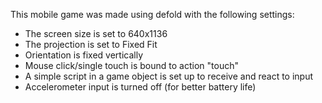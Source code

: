 
This mobile game was made using defold with the following settings:

- The screen size is set to 640x1136
- The projection is set to Fixed Fit
- Orientation is fixed vertically
- Mouse click/single touch is bound to action "touch"
- A simple script in a game object is set up to receive and react to input
- Accelerometer input is turned off (for better battery life)

